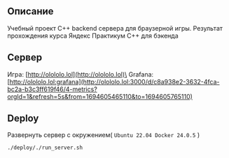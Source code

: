 ## Описание
Учебный проект С++ backend сервера для браузерной игры. Результат прохождения курса Яндекс Практикум C++ для бэкенда

## Сервер 
Игра: [http://olololo.lol](http://olololo.lol)\
Grafana: [http://olololo.lol:grafana](http://olololo.lol:3000/d/c8a938e2-3632-4fca-bc2a-b3c3ff619f46/4-metrics?orgId=1&refresh=5s&from=1694605465110&to=1694605765110)

## Deploy
Развернуть сервер с окружением( `Ubuntu 22.04 Docker 24.0.5` )

```bash
./deploy/./run_server.sh
```
